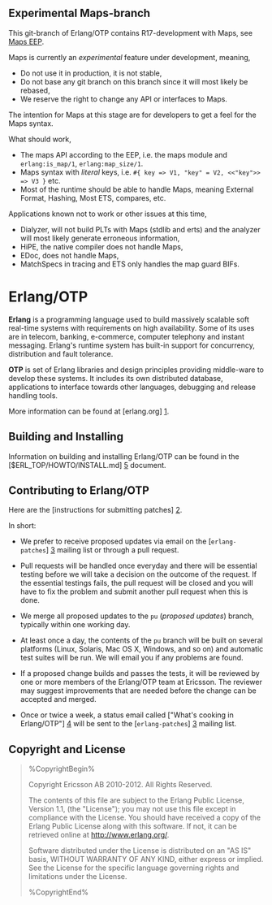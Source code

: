 Experimental Maps-branch
------------------------

This git-branch of Erlang/OTP contains R17-development with Maps, see [Maps EEP][6].

Maps is currently an *experimental* feature under development, meaning,

 * Do not use it in production, it is not stable,
 * Do not base any git branch on this branch since it will most likely be rebased,
 * We reserve the right to change any API or interfaces to Maps.

The intention for Maps at this stage are for developers to get a feel for the Maps syntax.

What should work,

 * The maps API according to the EEP, i.e. the maps module and `erlang:is_map/1`, `erlang:map_size/1`.
 * Maps syntax with *literal* keys, i.e. `#{ key => V1, "key" = V2, <<"key">> => V3 }` etc.
 * Most of the runtime should be able to handle Maps, meaning External Format, Hashing, Most ETS, compares, etc.

Applications known not to work or other issues at this time,

 * Dialyzer, will not build PLTs with Maps (stdlib and erts) and the analyzer will most likely generate erroneous information,
 * HiPE, the native compiler does not handle Maps,
 * EDoc, does not handle Maps,
 * MatchSpecs in tracing and ETS only handles the map guard BIFs.


Erlang/OTP
==========

**Erlang** is a programming language used to build massively scalable soft
real-time systems with requirements on high availability. Some of its
uses are in telecom, banking, e-commerce, computer telephony and
instant messaging. Erlang's runtime system has built-in support for
concurrency, distribution and fault tolerance.

**OTP** is set of Erlang libraries and design principles providing
middle-ware to develop these systems. It includes its own distributed
database, applications to interface towards other languages, debugging
and release handling tools.

More information can be found at [erlang.org] [1].

Building and Installing
-----------------------

Information on building and installing Erlang/OTP can be found
in the [$ERL_TOP/HOWTO/INSTALL.md] [5] document.

Contributing to Erlang/OTP
--------------------------

Here are the [instructions for submitting patches] [2].

In short:

*   We prefer to receive proposed updates via email on the
    [`erlang-patches`] [3] mailing list or through a pull request.

*   Pull requests will be handled once everyday and there will be 
    essential testing before we will take a decision on the outcome
    of the request. If the essential testings fails, the pull request
    will be closed and you will have to fix the problem and submit another
    pull request when this is done.

*   We merge all proposed updates to the `pu` (*proposed updates*) branch,
    typically within one working day.

*   At least once a day, the contents of the `pu` branch will be built on
    several platforms (Linux, Solaris, Mac OS X, Windows, and so on) and
    automatic test suites will be run. We will email you if any problems are
    found.

*   If a proposed change builds and passes the tests, it will be reviewed
    by one or more members of the Erlang/OTP team at Ericsson. The reviewer
    may suggest improvements that are needed before the change can be accepted
    and merged.

*   Once or twice a week, a status email called ["What's cooking in Erlang/OTP"] [4]
    will be sent to the [`erlang-patches`] [3] mailing list.

Copyright and License
---------------------

> %CopyrightBegin%
>
> Copyright Ericsson AB 2010-2012. All Rights Reserved.
>
> The contents of this file are subject to the Erlang Public License,
> Version 1.1, (the "License"); you may not use this file except in
> compliance with the License. You should have received a copy of the
> Erlang Public License along with this software. If not, it can be
> retrieved online at http://www.erlang.org/.
>
> Software distributed under the License is distributed on an "AS IS"
> basis, WITHOUT WARRANTY OF ANY KIND, either express or implied. See
> the License for the specific language governing rights and limitations
> under the License.
>
> %CopyrightEnd%



   [1]: http://www.erlang.org
   [2]: http://wiki.github.com/erlang/otp/submitting-patches
   [3]: http://www.erlang.org/static/doc/mailinglist.html
   [4]: http://erlang.github.com/otp/
   [5]: HOWTO/INSTALL.md
   [6]: http://github.com/erlang/eep/blob/master/eeps/eep-0043.md
